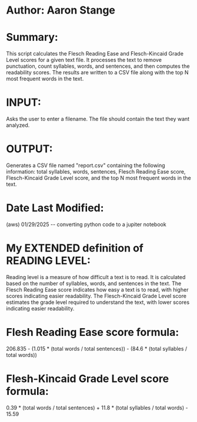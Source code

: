 # Author:	Aaron Stange

# Summary:	
This script calculates the Flesch Reading Ease and Flesch-Kincaid 
Grade Level scores for a given text file. It processes the text to remove 
punctuation, count syllables, words, and sentences, and then computes the 
readability scores. The results are written to a CSV file along with the 
top N most frequent words in the text.

# INPUT: 
Asks the user to enter a filename. The file should contain the text they want analyzed.

# OUTPUT: 
Generates a CSV file named "report.csv" containing the following
information: total syllables, words, sentences, Flesch Reading Ease score,
Flesch-Kincaid Grade Level score, and the top N most frequent words in the text.

# Date Last Modified:
(aws) 01/29/2025 -- converting python code to a jupiter notebook


# My EXTENDED definition of READING LEVEL: 
Reading level is a measure of how
difficult a text is to read. It is calculated based on the number of syllables,
words, and sentences in the text. The Flesch Reading Ease score indicates how
easy a text is to read, with higher scores indicating easier readability. The
Flesch-Kincaid Grade Level score estimates the grade level required to understand
the text, with lower scores indicating easier readability.

# Flesh Reading Ease score formula: 
206.835 - (1.015 * (total words / total sentences)) - (84.6 * (total syllables / total words))

# Flesh-Kincaid Grade Level score formula:
0.39 * (total words / total sentences) + 11.8 * (total syllables / total words) - 15.59
